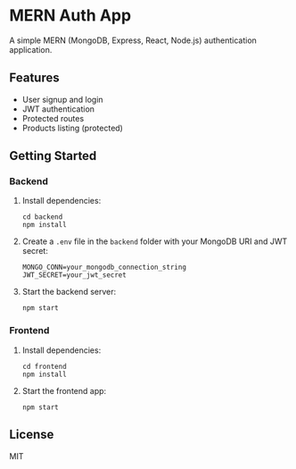 # MERN Auth App

A simple MERN (MongoDB, Express, React, Node.js) authentication application.

## Features
- User signup and login
- JWT authentication
- Protected routes
- Products listing (protected)

## Getting Started

### Backend
1. Install dependencies:
   ```
   cd backend
   npm install
   ```
2. Create a `.env` file in the `backend` folder with your MongoDB URI and JWT secret:
   ```
   MONGO_CONN=your_mongodb_connection_string
   JWT_SECRET=your_jwt_secret
   ```
3. Start the backend server:
   ```
   npm start
   ```

### Frontend
1. Install dependencies:
   ```
   cd frontend
   npm install
   ```
2. Start the frontend app:
   ```
   npm start
   ```

## License
MIT
